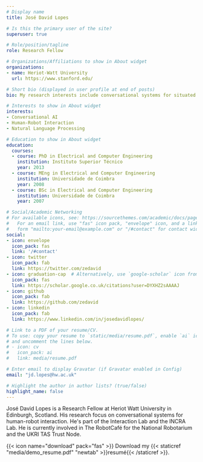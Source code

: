 ```yaml
---
# Display name
title: José David Lopes

# Is this the primary user of the site?
superuser: true

# Role/position/tagline
role: Research Fellow

# Organizations/Affiliations to show in About widget
organizations:
- name: Heriot-Watt University
  url: https://www.stanford.edu/

# Short bio (displayed in user profile at end of posts)
bio: My research interests include conversational systems for situated human-robot interaction.

# Interests to show in About widget
interests:
- Conversational AI
- Human-Robot Interaction
- Natural Language Processing

# Education to show in About widget
education:
  courses:
  - course: PhD in Electrical and Computer Engineering
    institution: Instituto Superior Técnico
    year: 2013
  - course: MEng in Electrical and Computer Engineering
    institution: Universidade de Coimbra
    year: 2008
  - course: BSc in Electrical and Computer Engineering
    institution: Universidade de Coimbra
    year: 2007

# Social/Academic Networking
# For available icons, see: https://sourcethemes.com/academic/docs/page-builder/#icons
#   For an email link, use "fas" icon pack, "envelope" icon, and a link in the
#   form "mailto:your-email@example.com" or "/#contact" for contact widget.
social:
- icon: envelope
  icon_pack: fas
  link: '/#contact'
- icon: twitter
  icon_pack: fab
  link: https://twitter.com/zedavid
- icon: graduation-cap  # Alternatively, use `google-scholar` icon from `ai` icon pack
  icon_pack: fas
  link: https://scholar.google.co.uk/citations?user=DYXHZ2sAAAAJ
- icon: github
  icon_pack: fab
  link: https://github.com/zedavid
- icon: linkedin
  icon_pack: fab
  link: https://www.linkedin.com/in/josedavidlopes/

# Link to a PDF of your resume/CV.
# To use: copy your resume to `static/media/resume.pdf`, enable `ai` icons in `params.toml`,
# and uncomment the lines below.
# - icon: cv
#   icon_pack: ai
#   link: media/resume.pdf

# Enter email to display Gravatar (if Gravatar enabled in Config)
email: "jd.lopes@hw.ac.uk"

# Highlight the author in author lists? (true/false)
highlight_name: false
---
```


José David Lopes is a Research Fellow at Heriot Watt University in Edinburgh, Scotland. His research focus on conversational systems for human-robot interaction. He's part of the Interaction Lab and the INCRA Lab. He is currently involved in The RobotCafé for the National Robotarium and the UKRI TAS Trust Node.

{{< icon name="download" pack="fas" >}} Download my {{< staticref "media/demo_resume.pdf" "newtab" >}}resumé{{< /staticref >}}.
